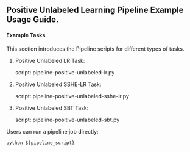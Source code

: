 ## Positive Unlabeled Learning Pipeline Example Usage Guide.

#### Example Tasks

This section introduces the Pipeline scripts for different types of tasks.

1. Positive Unlabeled LR Task:

    script: pipeline-positive-unlabeled-lr.py

2. Positive Unlabeled SSHE-LR Task:

    script: pipeline-positive-unlabeled-sshe-lr.py

3. Positive Unlabeled SBT Task:

    script: pipeline-positive-unlabeled-sbt.py

Users can run a pipeline job directly:

    python ${pipeline_script}

